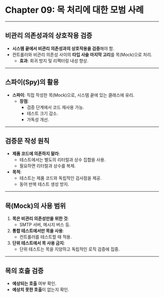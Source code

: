 # Chapter 09: 목 처리에 대한 모범 사례

---

## 비관리 의존성과의 상호작용 검증
- **시스템 끝에서 비관리 의존성과의 상호작용을 검증**해야 함.
- 컨트롤러와 비관리 의존성 사이의 **타입 사슬 마지막 고리**를 목(Mock)으로 처리.
  - **효과**: 회귀 방지 및 리팩터링 내성 향상.

---

## 스파이(Spy)의 활용
- **스파이**: 직접 작성한 목(Mock)으로, 시스템 끝에 있는 클래스에 유리.
  - **장점**:
    - 검증 단계에서 코드 재사용 가능.
    - 테스트 크기 감소.
    - 가독성 개선.

---

## 검증문 작성 원칙
- **제품 코드에 의존하지 말라**:
  - 테스트에서는 별도의 리터럴과 상수 집합을 사용.
  - 필요하면 리터럴과 상수를 복제.
- **목적**:
  - 테스트는 제품 코드와 독립적인 검사점을 제공.
  - 동어 반복 테스트 생성 방지.

---

## 목(Mock)의 사용 범위
1. **목은 비관리 의존성만을 위한 것**:
   - SMTP 서버, 메시지 버스 등.
2. **통합 테스트에서만 목을 사용**:
   - 컨트롤러를 테스트할 때 적용.
3. **단위 테스트에서 목 사용 금지**:
   - 단위 테스트는 목을 지양하고 독립적인 로직 검증에 집중.

---

## 목의 호출 검증
- **예상되는 호출** 여부 확인.
- **예상치 못한 호출**이 없는지 확인.
